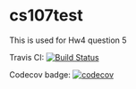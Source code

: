 # cs107test
This is used for Hw4 question 5 

Travis CI:
[![Build Status](https://app.travis-ci.com/Adritsheu/cs107test.svg?branch=main)](https://app.travis-ci.com/Adritsheu/cs107test)

Codecov badge: 
[![codecov](https://codecov.io/gh/Adritsheu/cs107test/branch/main/graph/badge.svg?token=Pe9H2X057E)](https://codecov.io/gh/Adritsheu/cs107test)
